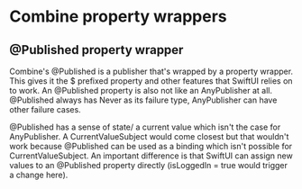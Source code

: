 # Combine property wrappers

## @Published property wrapper
Combine's @Published is a publisher that's wrapped by a property wrapper. This gives it the $ prefixed property and other features that SwiftUI relies on to work.
An @Published property is also not like an AnyPublisher at all. @Published always has Never as its failure type, AnyPublisher can have other failure cases.

@Published has a sense of state/ a current value which isn't the case for AnyPublisher. A CurrentValueSubject would come closest but that wouldn't work because @Published can be used as a binding which isn't possible for CurrentValueSubject. An important difference is that SwiftUI can assign new values to an @Published property directly (isLoggedIn = true would trigger a change here).


